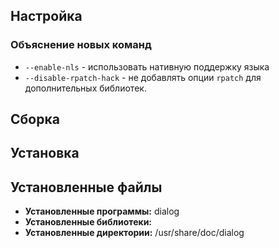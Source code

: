 <package-info :package="package" showsbu2></package-info>

<script>
		new Vue({
		el: '#main',
		data: { package: {} },
		mounted: function () {
				this.getPackage('dialog');
		},
		methods: {
			getPackage: function(name) {
					getPackage(name)
					.then(response => this.package = response);
			},
		}
  })
</script>

## Настройка
<package-script :package="'dialog'" :type="'prepare'"></package-script>

### Объяснение новых команд
* `--enable-nls` - использовать нативную поддержку языка
* `--disable-rpatch-hack` - не добавлять опции `rpatch` для дополнительных библиотек.

## Сборка
<package-script :package="'dialog'" :type="'build'"></package-script>

## Установка
<package-script :package="'dialog'" :type="'install'"></package-script>

## Установленные файлы
* **Установленные программы:** dialog
* **Установленные библиотеки:** 
* **Установленные директории:** /usr/share/doc/dialog
